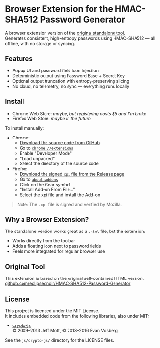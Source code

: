 # Browser Extension for the HMAC-SHA512 Password Generator

A browser extension version of the [original standalone tool](https://github.com/eclipsednoir/HMAC-SHA512-Password-Generator).  
Generates consistent, high-entropy passwords using HMAC-SHA512 — all offline, with no storage or syncing.

## Features

- Popup UI and password field icon injection
- Deterministic output using Password Base + Secret Key
- Optional output truncation with entropy-preserving slicing
- No cloud, no telemetry, no sync — everything runs locally

## Install

- Chrome Web Store: _maybe, but registering costs $5 and I'm broke_
- Firefox Web Store: _maybe in the future_

To install manually:
- Chrome:
  - [Download the source code from GitHub](https://github.com/eclipsednoir/HMAC-SHA512-Password-Generator-Browser-Extension/archive/refs/tags/v1.1.1.zip)
  - Go to [`chrome://extensions`](chrome://extensions)
  - Enable "Developer Mode"
  - "Load unpacked"
  - Select the directory of the source code
- Firefox:
  - [Download the signed `xpi` file from the Release page](https://github.com/eclipsednoir/HMAC-SHA512-Password-Generator-Browser-Extension/releases/download/v1.1.1/HMAC-SHA512-Password-Generator-Browser-Extension.xpi)
  - Go to [`about:addons`](about:addons)
  - Click on the Gear symbol
  - "Install Add-on From File..."
  - Select the xpi file and install the Add-on

> Note: The `.xpi` file is signed and verified by Mozilla.

## Why a Browser Extension?

The standalone version works great as a `.html` file, but the extension:
- Works directly from the toolbar
- Adds a floating icon next to password fields
- Feels more integrated for regular browser use

## Original Tool

This extension is based on the original self-contained HTML version:  
[github.com/eclipsednoir/HMAC-SHA512-Password-Generator](https://github.com/eclipsednoir/HMAC-SHA512-Password-Generator)

## License

This project is licensed under the MIT License.  
It includes embedded code from the following libraries, also under MIT:

- [crypto-js](https://github.com/brix/crypto-js)  
  © 2009–2013 Jeff Mott, © 2013–2016 Evan Vosberg

See the `js/crypto-js/` directory for the LICENSE files.
